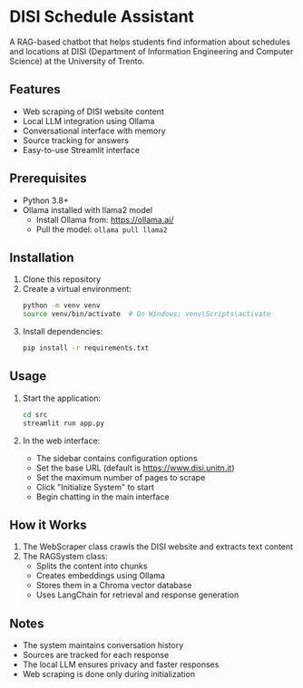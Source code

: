 # DISI Schedule Assistant

A RAG-based chatbot that helps students find information about schedules and locations at DISI (Department of Information Engineering and Computer Science) at the University of Trento.

## Features

- Web scraping of DISI website content
- Local LLM integration using Ollama
- Conversational interface with memory
- Source tracking for answers
- Easy-to-use Streamlit interface

## Prerequisites

- Python 3.8+
- Ollama installed with llama2 model
  - Install Ollama from: https://ollama.ai/
  - Pull the model: `ollama pull llama2`

## Installation

1. Clone this repository
2. Create a virtual environment:
   ```bash
   python -m venv venv
   source venv/bin/activate  # On Windows: venv\Scripts\activate
   ```
3. Install dependencies:
   ```bash
   pip install -r requirements.txt
   ```

## Usage

1. Start the application:
   ```bash
   cd src
   streamlit run app.py
   ```

2. In the web interface:
   - The sidebar contains configuration options
   - Set the base URL (default is https://www.disi.unitn.it)
   - Set the maximum number of pages to scrape
   - Click "Initialize System" to start
   - Begin chatting in the main interface

## How it Works

1. The WebScraper class crawls the DISI website and extracts text content
2. The RAGSystem class:
   - Splits the content into chunks
   - Creates embeddings using Ollama
   - Stores them in a Chroma vector database
   - Uses LangChain for retrieval and response generation

## Notes

- The system maintains conversation history
- Sources are tracked for each response
- The local LLM ensures privacy and faster responses
- Web scraping is done only during initialization 